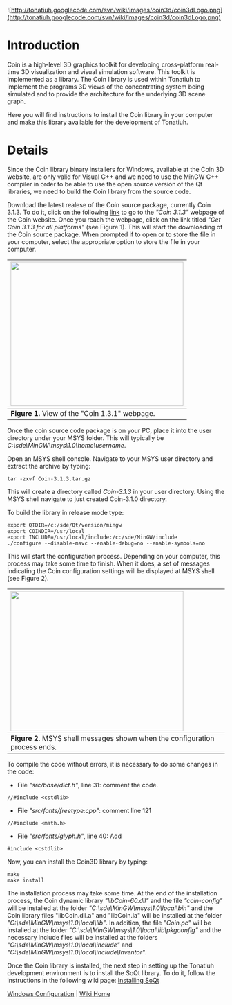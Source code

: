 ![http://tonatiuh.googlecode.com/svn/wiki/images/coin3d/coin3dLogo.png](http://tonatiuh.googlecode.com/svn/wiki/images/coin3d/coin3dLogo.png)

# Introduction #

Coin is a high-level 3D graphics toolkit for developing cross-platform real-time 3D visualization and visual simulation software. This toolkit is implemented as a library. The Coin library is used within Tonatiuh to implement the programs 3D views of the concentrating system being simulated and to provide the architecture for the underlying 3D scene graph.

Here you will find instructions to install the Coin library in your computer and make this library available for the development of Tonatiuh.

# Details #

Since the Coin library binary installers for Windows, available at the Coin 3D website, are only valid for Visual C++ and we need to use the MinGW C++ compiler in order to be able to use the open source version of the Qt libraries, we need to build the Coin library from the source code.

Download the latest realese of the Coin source package, currently Coin 3.1.3. To do it, click on the following [link](https://bitbucket.org/Coin3D/coin/downloads) to go to the _"Coin 3.1.3"_ webpage of the Coin website. Once you reach the webpage, click on the link titled _"Get Coin 3.1.3 for all platforms"_ (see Figure 1). This will start the downloading of the Coin source package. When prompted if to open or to store the file in your computer, select the appropriate option to store the file in your computer.

|<a href='https://picasaweb.google.com/lh/photo/JbWXb6encigkEK0GwW8J-dMTjNZETYmyPJy0liipFm0?feat=embedwebsite'><img src='https://lh5.googleusercontent.com/-qynyUWCzbqI/Up7qXwFvYMI/AAAAAAAAAS4/os-MG_0dOUU/s400/Coin-3.1.3_download.png' height='333' width='400' /></a>|
|:-----------------------------------------------------------------------------------------------------------------------------------------------------------------------------------------------------------------------------------------------------------------------|
| **Figure 1.** View of the "Coin 1.3.1" webpage.                                                                                                                                                                                                                        |

Once the coin source code package is on your PC, place it into the user directory under your MSYS folder. This will typically be _C:\sde\MinGW\msys\1.0\home\username_.

Open an MSYS shell console. Navigate to your MSYS user directory and extract the archive by typing:
```
tar -zxvf Coin-3.1.3.tar.gz
```

This will create a directory called _Coin-3.1.3_ in your user directory. Using the MSYS shell navigate to just created Coin-3.1.0 directory.

To build the library in release mode type:
```
export QTDIR=/c:/sde/Qt/version/mingw
export COINDIR=/usr/local
export INCLUDE=/usr/local/include:/c:/sde/MinGW/include
./configure --disable-msvc --enable-debug=no --enable-symbols=no
```

This will start the configuration process. Depending on your computer, this process may take some time to finish. When it does, a set of messages indicating the Coin configuration settings will be displayed at MSYS shell (see Figure 2).

|<a href='http://picasaweb.google.com/lh/photo/WYeLOhf48chNSykrpIxVWMkjYPHGJOebwiJHbWK4XiY?feat=embedwebsite'><img src='http://lh3.ggpht.com/_tmEVMS15i5Y/TLB670Ev2zI/AAAAAAAAAnE/J0_F_CRcPiw/s400/Coin_config_final_screen.png' height='323' width='400' /></a>|
|:--------------------------------------------------------------------------------------------------------------------------------------------------------------------------------------------------------------------------------------------------------------|
| **Figure 2.** MSYS shell messages shown when the configuration process ends.                                                                                                                                                                                  |

To compile the code without errors, it is necessary to do some changes in the code:
  * File _"src/base/dict.h"_, line 31: comment the code.
```
//#include <cstdlib>
```
  * File _"src/fonts/freetype:cpp"_: comment line 121
```
//#include <math.h>
```
  * File _"src/fonts/glyph.h"_, line 40: Add
```
#include <cstdlib>
```



Now, you can install the Coin3D library by typing:
```
make 
make install
```

The installation process may take some time. At the end of the installation process, the Coin dynamic library _"libCoin-60.dll"_ and the file _"coin-config"_ will be installed at the folder _"C:\sde\MinGW\msys\1.0\local\bin"_ and the Coin library files "libCoin.dll.a" and "libCoin.la" will be installed at the folder _"C:\sde\MinGW\msys\1.0\local\lib"_. In addition, the file _"Coin.pc"_ will be installed at the folder _"C:\sde\MinGW\msys\1.0\local\lib\pkgconfig"_ and the necessary include files will be installed at the folders _"C:\sde\MinGW\msys\1.0\local\include"_ and _"C:\sde\MinGW\msys\1.0\local\include\Inventor"_.

Once the Coin library is installed, the next step in setting up the Tonatiuh development environment is to install the SoQt library. To do it, follow the instructions in the following wiki page: [Installing SoQt](InstallingSoQt.md)

[Windows Configuration](InstallingForWindows.md) | [Wiki Home](http://code.google.com/p/tonatiuh/w/list)